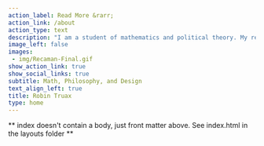 ```yaml
---
action_label: Read More &rarr;
action_link: /about
action_type: text
description: "I am a student of mathematics and political theory. My research is primarily in combinatorics and algebra, but I am also interested in related questions in applied math, such as the game theory of voting systems. Finally, I work to create aesthetically beautiful and technologically effective tools for sharing math."
image_left: false
images: 
 - img/Recaman-Final.gif
show_action_link: true
show_social_links: true
subtitle: Math, Philosophy, and Design
text_align_left: true
title: Robin Truax
type: home
---
```


** index doesn't contain a body, just front matter above.
See index.html in the layouts folder **

